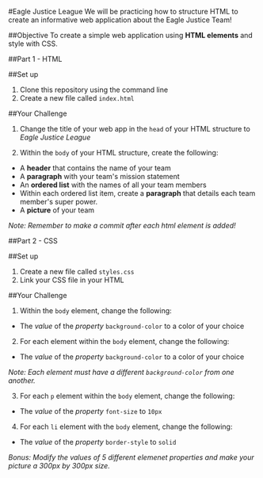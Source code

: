 #Eagle Justice League
We will be practicing how to structure HTML to create an informative web application about the Eagle Justice Team!


##Objective
To create a simple web application using **HTML elements** and style with CSS.


##Part 1 - HTML
>
##Set up
1. Clone this repository using the command line
2. Create a new file called `index.html`
>
##Your Challenge
1. Change the title of your web app in the `head` of your HTML structure to _Eagle Justice League_
>
2. Within the `body` of your HTML structure, create the following:
  + A **header** that contains the name of your team
  + A **paragraph** with your team's mission statement
  + An **ordered list** with the names of all your team members
  + Within each ordered list item, create a **paragraph** that details each team member's super power.
  + A **picture** of your team


_Note: Remember to make a commit after each html element is added!_

##Part 2 - CSS
>
##Set up
1. Create a new file called `styles.css`
2. Link your CSS file in your HTML
>

##Your Challenge
>
1. Within the `body` element, change the following:
  + The _value_ of the _property_ `background-color` to a color of your choice

2. For each element within the `body` element, change the following:
  + The _value_ of the _property_ `background-color` to a color of your choice

_Note: Each element must have a different `background-color` from one another._

3. For each `p` element within the `body` element, change the following:
  + The _value_ of the _property_ `font-size` to `10px`

4. For each `li` element with the `body` element, change the following:
  + The _value_ of the _property_ `border-style` to `solid`

_Bonus: Modify the values of 5 different elemenet properties and make your picture a 300px by 300px size._

